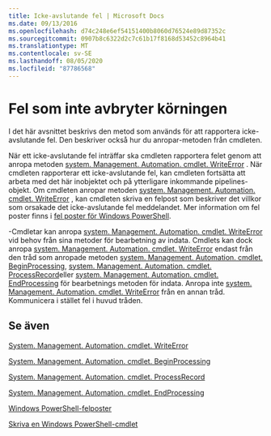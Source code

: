 ```yaml
---
title: Icke-avslutande fel | Microsoft Docs
ms.date: 09/13/2016
ms.openlocfilehash: d74c248e6ef54151400b8060d76524e89d87352c
ms.sourcegitcommit: 0907b8c6322d2c7c61b17f8168d53452c8964b41
ms.translationtype: MT
ms.contentlocale: sv-SE
ms.lasthandoff: 08/05/2020
ms.locfileid: "87786568"
---
```

# <a name="non-terminating-errors"></a>Fel som inte avbryter körningen

I det här avsnittet beskrivs den metod som används för att rapportera icke-avslutande fel. Den beskriver också hur du anropar-metoden från cmdleten.

När ett icke-avslutande fel inträffar ska cmdleten rapportera felet genom att anropa metoden [system. Management. Automation. cmdlet. WriteError](/dotnet/api/System.Management.Automation.Cmdlet.WriteError) . När cmdleten rapporterar ett icke-avslutande fel, kan cmdleten fortsätta att arbeta med det här inobjektet och på ytterligare inkommande pipelines-objekt. Om cmdleten anropar metoden [system. Management. Automation. cmdlet. WriteError](/dotnet/api/System.Management.Automation.Cmdlet.WriteError) , kan cmdleten skriva en felpost som beskriver det villkor som orsakade det icke-avslutande fel meddelandet. Mer information om fel poster finns i [fel poster för Windows PowerShell](./windows-powershell-error-records.md).

-Cmdletar kan anropa [system. Management. Automation. cmdlet. WriteError](/dotnet/api/System.Management.Automation.Cmdlet.WriteError) vid behov från sina metoder för bearbetning av indata. Cmdlets kan dock anropa [system. Management. Automation. cmdlet. WriteError](/dotnet/api/System.Management.Automation.Cmdlet.WriteError) endast från den tråd som anropade metoden [system. Management. Automation. cmdlet. BeginProcessing](/dotnet/api/System.Management.Automation.Cmdlet.BeginProcessing), [system. Management. Automation. cmdlet. ProcessRecord](/dotnet/api/System.Management.Automation.Cmdlet.ProcessRecord)eller [system. Management. Automation. cmdlet. EndProcessing](/dotnet/api/System.Management.Automation.Cmdlet.EndProcessing) för bearbetnings metoden för indata. Anropa inte [system. Management. Automation. cmdlet. WriteError](/dotnet/api/System.Management.Automation.Cmdlet.WriteError) från en annan tråd. Kommunicera i stället fel i huvud tråden.

## <a name="see-also"></a>Se även

[System. Management. Automation. cmdlet. WriteError](/dotnet/api/System.Management.Automation.Cmdlet.WriteError)

[System. Management. Automation. cmdlet. BeginProcessing](/dotnet/api/System.Management.Automation.Cmdlet.BeginProcessing)

[System. Management. Automation. cmdlet. ProcessRecord](/dotnet/api/System.Management.Automation.Cmdlet.ProcessRecord)

[System. Management. Automation. cmdlet. EndProcessing](/dotnet/api/System.Management.Automation.Cmdlet.EndProcessing)

[Windows PowerShell-felposter](./windows-powershell-error-records.md)

[Skriva en Windows PowerShell-cmdlet](./writing-a-windows-powershell-cmdlet.md)
